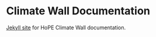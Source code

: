 # Climate Wall Documentation

[Jekyll site](https://beefoo.github.io/climate-wall-docs/) for HoPE Climate Wall documentation.
